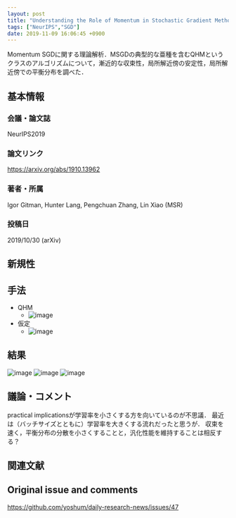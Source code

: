 ```yaml
---
layout: post
title: "Understanding the Role of Momentum in Stochastic Gradient Methods"
tags: ["NeurIPS","SGD"]
date: 2019-11-09 16:06:45 +0900
---
```


Momentum SGDに関する理論解析．MSGDの典型的な亜種を含むQHMというクラスのアルゴリズムについて，漸近的な収束性，局所解近傍の安定性，局所解近傍での平衡分布を調べた．

## 基本情報
### 会議・論文誌
NeurIPS2019

### 論文リンク
https://arxiv.org/abs/1910.13962

### 著者・所属
Igor Gitman, Hunter Lang, Pengchuan Zhang, Lin Xiao (MSR)

### 投稿日
2019/10/30 (arXiv)

## 新規性

## 手法

- QHM
  - ![image](https://user-images.githubusercontent.com/17794644/68524296-55a94600-0308-11ea-934f-b04bf5e60906.png)
- 仮定
  - ![image](https://user-images.githubusercontent.com/17794644/68524373-8342bf00-0309-11ea-9860-174ff75524f8.png)


## 結果

![image](https://user-images.githubusercontent.com/17794644/68524381-9c4b7000-0309-11ea-92c8-f2b06a57f84a.png)
![image](https://user-images.githubusercontent.com/17794644/68524385-a5d4d800-0309-11ea-890c-135e7c423bc7.png)
![image](https://user-images.githubusercontent.com/17794644/68524411-f0565480-0309-11ea-86b7-6895af74d667.png)

## 議論・コメント

practical implicationsが学習率を小さくする方を向いているのが不思議．
最近は（バッチサイズとともに）学習率を大きくする流れだったと思うが．
収束を速く，平衡分布の分散を小さくすることと，汎化性能を維持することは相反する？

## 関連文献


## Original issue and comments

https://github.com/yoshum/daily-research-news/issues/47
